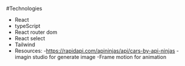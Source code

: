 #Technologies

- React
- typeScript
- React router dom
- React select
- Tailwind
- Resources:
-https://rapidapi.com/apininjas/api/cars-by-api-ninjas
-imagin studio for generate image
-Frame motion for animation